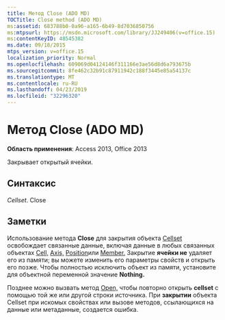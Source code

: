 ```yaml
---
title: Метод Close (ADO MD)
TOCTitle: Close method (ADO MD)
ms:assetid: 683788b0-0a96-a165-6b49-8d7036850756
ms:mtpsurl: https://msdn.microsoft.com/library/JJ249406(v=office.15)
ms:contentKeyID: 48545382
ms.date: 09/18/2015
mtps_version: v=office.15
localization_priority: Normal
ms.openlocfilehash: 609069d04124146f311166e3ae56d8d6a793675b
ms.sourcegitcommit: 8fe462c32b91c87911942c188f3445e85a54137c
ms.translationtype: MT
ms.contentlocale: ru-RU
ms.lasthandoff: 04/23/2019
ms.locfileid: "32296320"
---
```

# <a name="close-method-ado-md"></a>Метод Close (ADO MD)


**Область применения**: Access 2013, Office 2013

Закрывает открытый ячейки.

## <a name="syntax"></a>Синтаксис

*Cellset*. Close

## <a name="remarks"></a>Заметки

Использование метода **Close** для закрытия объекта [Cellset](cellset-object-ado-md.md) освобождает связанные данные, включая данные в любых связанных объектах [Cell,](cell-object-ado-md.md) [Axis,](axis-object-ado-md.md) [Position](position-object-ado-md.md)или [Member.](member-object-ado-md.md) Закрытие **ячейки не** удаляет его из памяти; вы можете изменить его параметры свойств и открыть его позже. Чтобы полностью исключить объект из памяти, установите для объектной переменной значение **Nothing.**

Позднее можно вызвать метод [Open,](open-method-ado-md.md) чтобы повторно открыть **cellset** с помощью той же или другой строки источника. При **закрытии** объекта Cellset при искомых свойствах или вызове методов, ссылающихся на данные или метаданные, создается ошибка.

